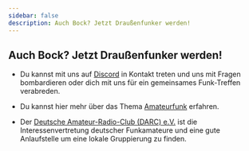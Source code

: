 ```yaml
---
sidebar: false
description: Auch Bock? Jetzt Draußenfunker werden!
---
```




## Auch Bock? Jetzt Draußenfunker werden!

* Du kannst mit uns auf [Discord](https://discord.gg/B6BkdcTQ87) in Kontakt treten und uns mit Fragen bombardieren oder dich mit uns für ein gemeinsames Funk-Treffen verabreden.

* Du kannst hier mehr über das Thema [Amateurfunk](/wissenswertes/amateurfunk) erfahren.

* Der [Deutsche Amateur-Radio-Club (DARC) e.V.](https://www.darc.de/home) ist die Interessenvertretung deutscher Funkamateure und eine gute Anlaufstelle um eine lokale Gruppierung zu finden.

